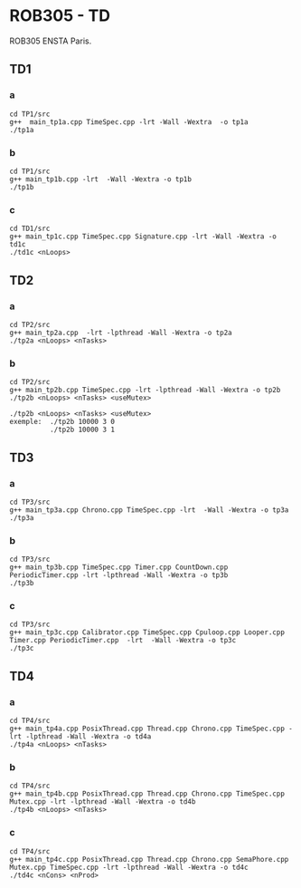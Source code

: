 # ROB305 - TD

ROB305  ENSTA Paris.

## TD1

### a


```
cd TP1/src
g++  main_tp1a.cpp TimeSpec.cpp -lrt -Wall -Wextra  -o tp1a
./tp1a
```
### b


```
cd TP1/src
g++ main_tp1b.cpp -lrt  -Wall -Wextra -o tp1b
./tp1b
```


### c

```
cd TD1/src
g++ main_tp1c.cpp TimeSpec.cpp Signature.cpp -lrt -Wall -Wextra -o td1c
./td1c <nLoops>
``` 

## TD2

### a

```
cd TP2/src
g++ main_tp2a.cpp  -lrt -lpthread -Wall -Wextra -o tp2a
./tp2a <nLoops> <nTasks>
```

### b

```
cd TP2/src
g++ main_tp2b.cpp TimeSpec.cpp -lrt -lpthread -Wall -Wextra -o tp2b
./tp2b <nLoops> <nTasks> <useMutex>

./tp2b <nLoops> <nTasks> <useMutex>
exemple:  ./tp2b 10000 3 0
          ./tp2b 10000 3 1
```

## TD3
### a

```
cd TP3/src
g++ main_tp3a.cpp Chrono.cpp TimeSpec.cpp -lrt  -Wall -Wextra -o tp3a
./tp3a
```

### b

```
cd TP3/src
g++ main_tp3b.cpp TimeSpec.cpp Timer.cpp CountDown.cpp PeriodicTimer.cpp -lrt -lpthread -Wall -Wextra -o tp3b
./tp3b
```

### c

```
cd TP3/src
g++ main_tp3c.cpp Calibrator.cpp TimeSpec.cpp Cpuloop.cpp Looper.cpp Timer.cpp PeriodicTimer.cpp  -lrt  -Wall -Wextra -o tp3c
./tp3c
```

## TD4
### a

```
cd TP4/src
g++ main_tp4a.cpp PosixThread.cpp Thread.cpp Chrono.cpp TimeSpec.cpp -lrt -lpthread -Wall -Wextra -o td4a
./tp4a <nLoops> <nTasks>
```

### b

```
cd TP4/src
g++ main_tp4b.cpp PosixThread.cpp Thread.cpp Chrono.cpp TimeSpec.cpp Mutex.cpp -lrt -lpthread -Wall -Wextra -o td4b
./tp4b <nLoops> <nTasks>
```

### c

```
cd TP4/src
g++ main_tp4c.cpp PosixThread.cpp Thread.cpp Chrono.cpp SemaPhore.cpp Mutex.cpp TimeSpec.cpp -lrt -lpthread -Wall -Wextra -o td4c
./td4c <nCons> <nProd>
```